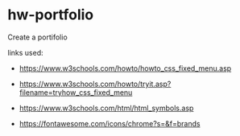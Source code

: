 # hw-portfolio
Create a portifolio


links used:
* https://www.w3schools.com/howto/howto_css_fixed_menu.asp
* https://www.w3schools.com/howto/tryit.asp?filename=tryhow_css_fixed_menu
* https://www.w3schools.com/html/html_symbols.asp

* https://fontawesome.com/icons/chrome?s=&f=brands